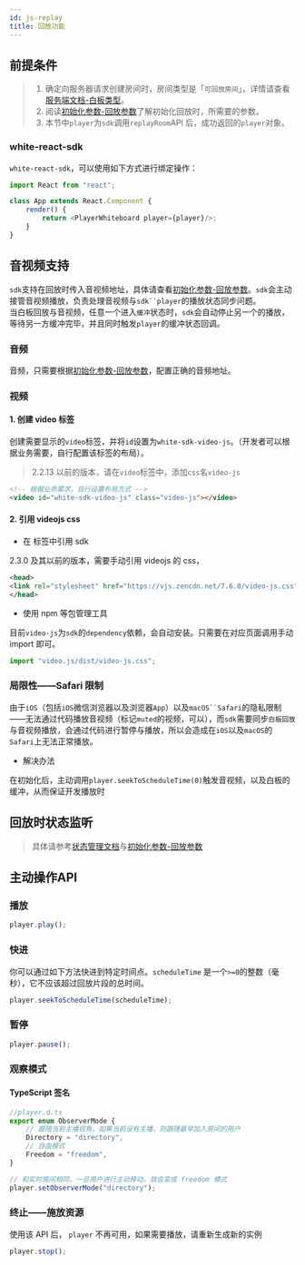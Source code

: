 ```yaml
---
id: js-replay
title: 回放功能
---
```


## 前提条件

>1. 确定向服务器请求创建房间时，房间类型是「`可回放房间`」，详情请查看[服务端文档-白板类型](/docs/server/api/server-whiteboard-base#%E5%88%9B%E5%BB%BA%E7%99%BD%E6%9D%BF)。  
>2. 阅读[初始化参数-回放参数](../parameters/player.md)了解初始化回放时，所需要的参数。
>3. 本节中`player`为`sdk`调用`replayRoom`API 后，成功返回的`player`对象。

### white-react-sdk
`white-react-sdk`，可以使用如下方式进行绑定操作：

```javascript
import React from "react";

class App extends React.Component {
    render() {
        return <PlayerWhiteboard player={player}/>;
    }
}
```

## 音视频支持

`sdk`支持在回放时传入音视频地址，具体请查看[初始化参数-回放参数](../parameters/player.md)。`sdk`会主动接管音视频播放，负责处理音视频与`sdk``player`的播放状态同步问题。  
当白板回放与音视频，任意一个进入`缓冲`状态时，`sdk`会自动停止另一个的播放，等待另一方缓冲完毕，并且同时触发`player`的缓冲状态回调。

### 音频

音频，只需要根据[初始化参数-回放参数](../parameters/player.md)，配置正确的音频地址。

### 视频

#### 1. 创建 video 标签

创建需要显示的`video`标签，并将`id`设置为`white-sdk-video-js`。（开发者可以根据业务需要，自行配置该标签的布局）。

>2.2.13 以前的版本，请在`video`标签中，添加`css`名`video-js`

```html
<!-- 根据业务需求，自行设置布局方式 -->
<video id="white-sdk-video-js" class="video-js"></video>
```

#### 2. 引用 videojs css

* 在 <head> 标签中引用 sdk 

2.3.0 及其以前的版本，需要手动引用 videojs 的 css，

```html
<head>
<link rel="stylesheet" href="https://vjs.zencdn.net/7.6.0/video-js.css">
</head>
```

* 使用 npm 等包管理工具

目前`video-js`为`sdk`的`dependency`依赖，会自动安装。只需要在对应页面调用手动 import 即可。

```js
import "video.js/dist/video-js.css";
```

### 局限性——Safari 限制

由于`iOS`（包括`iOS`微信浏览器以及浏览器`App`）以及`macOS``Safari`的隐私限制——无法通过代码播放音视频（标记`muted`的视频，可以），而`sdk`需要同步`白板回放`与音视频播放，会通过代码进行暂停与播放，所以会造成在`iOS`以及`macOS`的`Safari`上无法正常播放。

* 解决办法

在初始化后，主动调用`player.seekToScheduleTime(0)`触发音视频，以及白板的缓冲，从而保证开发播放时

## 回放时状态监听

>具体请参考[状态管理文档](./state.md)与[初始化参数-回放参数](../parameters/player.md)

## 主动操作API

### 播放

```javascript
player.play();
```

### 快进

你可以通过如下方法快进到特定时间点。``scheduleTime`` 是一个`>=0`的整数（毫秒），它不应该超过回放片段的总时间。

```javascript
player.seekToScheduleTime(scheduleTime);
```

### 暂停

```javascript
player.pause();
```

### 观察模式

#### TypeScript 签名

```Typescript
//player.d.ts
export enum ObserverMode {
    // 跟随当前主播视角，如果当前没有主播，则跟随最早加入房间的用户
    Directory = "directory",
    // 自由模式
    Freedom = "freedom",
}
```

```javascript
// 和实时房间相同，一旦用户进行主动移动，就会变成 freedom 模式
player.setObserverMode("directory");
```

### 终止——施放资源

使用该 API 后， `player` 不再可用，如果需要播放，请重新生成新的实例

```javascript
player.stop();
```